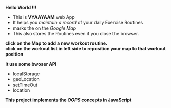 **Hello World !!!**  
- This is **VYAAYAAM** web App  
- It helps you _maintain a record_ of your daily Exercise Routines  
- marks the on the _Google Map_  
- This also stores the Routines even if you close the browser.  


**click on the Map to add a new workout routine.**  
**click on the workout list in left side to reposition your map to that workout position**


**It use some bwoser API**    
- localStorage
- geoLocation
- setTimeOut
- location

**This project implements the _OOPS_ concepts in JavaScript**
